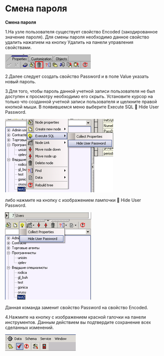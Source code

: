 # Смена пароля

**Смена пароля**

1.На узле пользователя существует свойство Encoded \(закодированное значение пароля\). Для смены пароля необходимо данное свойство удалить нажатием на кнопку Удалить на панели управления свойствами.

![](../../../.gitbook/assets/sm1.png)

2.Далее следует создать свойство Password и в поле Value указать новый пароль.

3.Для того, чтобы пароль данной учетной записи пользователя не был доступен к просмотру необходимо его скрыть. Установите курсор на только что созданной учетной записи пользователя и щелкните правой кнопкой мыши. В появившемся меню выберите Execute SQL  Hide User Password.

![](../../../.gitbook/assets/sm2.png)

 либо нажмите на кнопку с изображением лампочки  Hide User Password.

![](../../../.gitbook/assets/sm3.png)

Данная команда заменит свойство Password на свойство Encoded. 

4.Нажмите на кнопку с изображением красной галочки на панели инструментов. Данным действием вы подтвердите сохранение всех сделанных изменений.

![](../../../.gitbook/assets/sm4.png)

